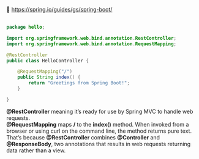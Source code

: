 💐 https://spring.io/guides/gs/spring-boot/  
</br>  
  
```java  
package hello;

import org.springframework.web.bind.annotation.RestController;
import org.springframework.web.bind.annotation.RequestMapping;

@RestController
public class HelloController {

    @RequestMapping("/")
    public String index() {
        return "Greetings from Spring Boot!";
    }

}
```  

**@RestController** meaning it’s ready for use by Spring MVC to handle web requests.  
**@RequestMapping** maps **/** to the **index()** method. When invoked from a browser or using curl on the command line, the method returns pure text.  
 That’s because **@RestController** combines **@Controller** and **@ResponseBody**, two annotations that results in web requests returning data rather than a view.  
 
